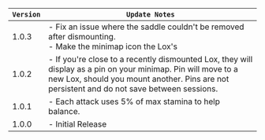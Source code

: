 | `Version` | `Update Notes`                                                                                                                                                                                              |
|-----------|-------------------------------------------------------------------------------------------------------------------------------------------------------------------------------------------------------------|
| 1.0.3     | - Fix an issue where the saddle couldn't be removed after dismounting. <br/> - Make the minimap icon the Lox's                                                                                              |
| 1.0.2     | - If you're close to a recently dismounted Lox, they will display as a pin on your minimap. Pin will move to a new Lox, should you mount another. Pins are not persistent and do not save between sessions. |
| 1.0.1     | - Each attack uses 5% of max stamina to help balance.                                                                                                                                                       |
| 1.0.0     | - Initial Release                                                                                                                                                                                           |
